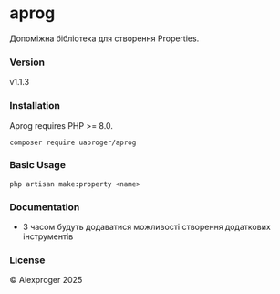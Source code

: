 # aprog

Допоміжна бібліотека для створення Properties.

### Version

v1.1.3

### Installation

Aprog requires PHP >= 8.0.

```shell
composer require uaproger/aprog
```

### Basic Usage

```shell
php artisan make:property <name>
```

### Documentation

- З часом будуть додаватися можливості створення додаткових інструментів

### License
&copy; Alexproger 2025